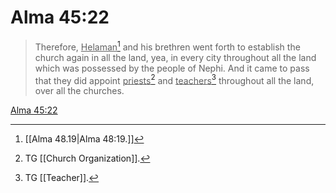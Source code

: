 # Alma 45:22

> Therefore, <u>Helaman</u>[^a] and his brethren went forth to establish the church again in all the land, yea, in every city throughout all the land which was possessed by the people of Nephi. And it came to pass that they did appoint <u>priests</u>[^b] and <u>teachers</u>[^c] throughout all the land, over all the churches.

[Alma 45:22](https://www.churchofjesuschrist.org/study/scriptures/bofm/alma/45?lang=eng&id=p22#p22)


[^a]: [[Alma 48.19|Alma 48:19.]]
[^b]: TG [[Church Organization]].
[^c]: TG [[Teacher]].
